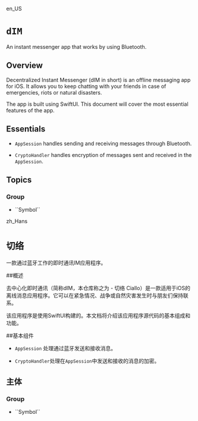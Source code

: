 en_US
# ``dIM``

An instant messenger app that works by using Bluetooth. 

## Overview

Decentralized Instant Messenger (dIM in short) is an offline messaging app for iOS. It allows you to keep chatting with your friends in case of emergencies, riots or natural disasters. 

The app is built using SwiftUI. This document will cover the most essential features of the app. 

## Essentials

- ``AppSession`` handles sending and receiving messages through Bluetooth. 

- ``CryptoHandler`` handles encryption of messages sent and received in the ``AppSession``.

## Topics

### <!--@START_MENU_TOKEN@-->Group<!--@END_MENU_TOKEN@-->

- <!--@START_MENU_TOKEN@-->``Symbol``<!--@END_MENU_TOKEN@-->

zh_Hans
# ``切络``

一款通过蓝牙工作的即时通讯IM应用程序。

##概述

去中心化即时通讯（简称dIM，本仓库称之为 - 切络 Ciallo）是一款适用于iOS的离线消息应用程序。它可以在紧急情况、战争或自然灾害发生时与朋友们保持联系。

该应用程序是使用SwiftUI构建的。本文档将介绍该应用程序源代码的基本组成和功能。

##基本组件

- ``AppSession`` 处理通过蓝牙发送和接收消息。

- ``CryptoHandler``处理在``AppSession``中发送和接收的消息的加密。
## 主体

### <!--@START_MENU_TOKEN@-->Group<!--@END_MENU_TOKEN@-->

- <!--@START_MENU_TOKEN@-->``Symbol``<!--@END_MENU_TOKEN@-->

